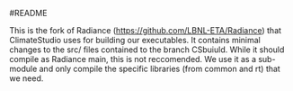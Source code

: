#README

This is the fork of Radiance (https://github.com/LBNL-ETA/Radiance) that
ClimateStudio uses for building our executables. It contains minimal
changes to the src/ files contained to the branch CSbuiuld. While it should
compile as Radiance main, this is not reccomended. We use it as a
sub-module and only compile the specific libraries (from common and rt) that
we need.

